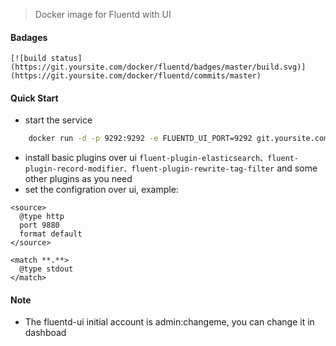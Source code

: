 > Docker image for Fluentd with UI

#### Badages
```
[![build status](https://git.yoursite.com/docker/fluentd/badges/master/build.svg)](https://git.yoursite.com/docker/fluentd/commits/master)
```

#### Quick Start
* start the service
```bash
    docker run -d -p 9292:9292 -e FLUENTD_UI_PORT=9292 git.yoursite.com:5005/docker/fluentd:latest
```
* install basic plugins over ui `fluent-plugin-elasticsearch、fluent-plugin-record-modifier、fluent-plugin-rewrite-tag-filter` and some other plugins as you need
* set the configration over ui, example:
```
<source>
  @type http
  port 9880
  format default
</source>

<match **.**>
  @type stdout
</match>
```

#### Note
* The fluentd-ui initial account is admin:changeme, you can change it in dashboad

